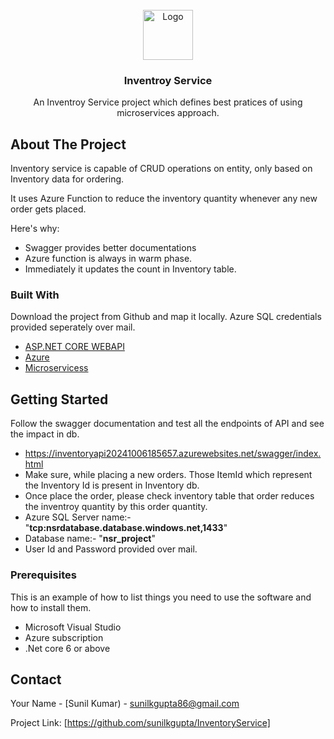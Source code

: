 
<br/>
<div align="center">

<img src="https://picsum.photos/400" alt="Logo" width="80" height="80">
</a>
<h3 align="center">Inventroy Service</h3>
<p align="center">
An Inventroy Service project which defines best pratices of using microservices approach.


  


</p>
</div>

## About The Project

Inventory service is capable of CRUD operations on entity, only based on Inventory data for ordering.

It uses Azure Function to reduce the inventory quantity whenever any new order gets placed.

Here's why:

- Swagger provides better documentations
- Azure function is always in warm phase.
- Immediately it updates the count in Inventory table.
### Built With

Download the project from Github and map it locally. Azure SQL credentials provided seperately over mail.

- [ASP.NET CORE WEBAPI](www.microsoft.com)
- [Azure](www.portal.azure.com)
- [Microservicess](www.portal.azure.com)
## Getting Started

Follow the swagger documentation and test all the endpoints of API and see the impact in db.
- https://inventoryapi20241006185657.azurewebsites.net/swagger/index.html
- Make sure, while placing a new orders. Those ItemId which represent the Inventory Id is present in Inventory db.
- Once place the order, please check inventory table that order reduces the inventroy quantity by this order quantity.
- Azure SQL Server name:- "**tcp:nsrdatabase.database.windows.net,1433**"
- Database name:- "**nsr_project**"
- User Id and Password provided over mail.
### Prerequisites

This is an example of how to list things you need to use the software and how to install them.

- Microsoft Visual Studio
- Azure subscription
- .Net core 6 or above
## Contact

Your Name - [Sunil Kumar) - sunilkgupta86@gmail.com

Project Link: [https://github.com/sunilkgupta/InventoryService]
